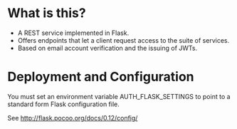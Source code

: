 # What is this?

- A REST service implemented in Flask.
- Offers endpoints that let a client request access to the suite of services.
- Based on email account verification and the issuing of JWTs.

# Deployment and Configuration

You must set an environment variable AUTH_FLASK_SETTINGS to point to a standard form Flask
configuration file.

See http://flask.pocoo.org/docs/0.12/config/

